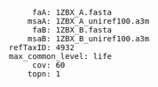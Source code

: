   <pre>
       faA: 1ZBX_A.fasta  
      msaA: 1ZBX_A_uniref100.a3m  
       faB: 1ZBX_B.fasta  
      msaB: 1ZBX_B_uniref100.a3m  
  refTaxID: 4932
  max_common_level: life
       cov: 60
      topn: 1
</pre>

